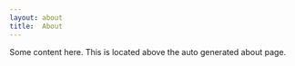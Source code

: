 ```yaml
---
layout: about
title:  About
---
```


Some content here. This is located above the auto generated about page.

<!-- The line below adds the auto generated author info -->
<!--author-->
